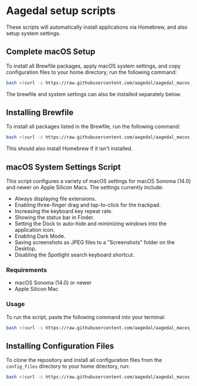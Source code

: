 # Aagedal setup scripts

These scripts will automatically install applications via Homebrew, and also setup system settings.

## Complete macOS Setup

To install all Brewfile packages, apply macOS system settings, and copy configuration files to your home directory, run the following command:

```bash
bash <(curl -s https://raw.githubusercontent.com/aagedal/aagedal_macos_config/main/setup_all.sh)
```

The brewfile and system settings can also be installed separately below.

## Installing Brewfile

To install all packages listed in the Brewfile, run the following command:

```bash
bash <(curl -s https://raw.githubusercontent.com/aagedal/aagedal_macos_config/main/install_brewfile.sh)
```

This should also install Homebrew if it isn't installed.

## macOS System Settings Script

This script configures a variety of macOS settings for macOS Sonoma (14.0) and newer on Apple Silicon Macs. The settings currently include:

- Always displaying file extensions.
- Enabling three-finger drag and tap-to-click for the trackpad.
- Increasing the keyboard key repeat rate.
- Showing the status bar in Finder.
- Setting the Dock to auto-hide and minimizing windows into the application icon.
- Enabling Dark Mode.
- Saving screenshots as JPEG files to a "Screenshots" folder on the Desktop.
- Disabling the Spotlight search keyboard shortcut.

### Requirements

- macOS Sonoma (14.0) or newer
- Apple Silicon Mac

### Usage

To run the script, paste the following command into your terminal:

```bash
bash <(curl -s https://raw.githubusercontent.com/aagedal/aagedal_macos_config/main/system_settings.sh)
```

## Installing Configuration Files

To clone the repository and install all configuration files from the `config_files` directory to your home directory, run:

```bash
bash <(curl -s https://raw.githubusercontent.com/aagedal/aagedal_macos_config/main/install_config_files.sh)
```

